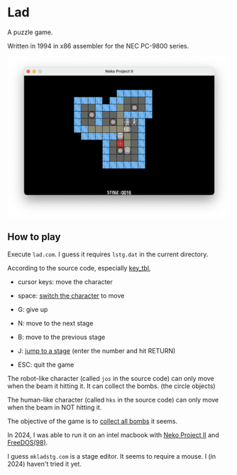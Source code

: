 # Lad

A puzzle game.

Written in 1994 in x86 assembler for the NEC PC-9800 series.

![screenshot](img/screenshot.png)

## How to play

Execute `lad.com`.
I guess it requires `lstg.dat` in the current directory.

According to the source code, especially [key_tbl],

* cursor keys: move the character

* space: [switch the character] to move

* G: give up

* N: move to the next stage

* B: move to the previous stage

* J: [jump to a stage] (enter the number and hit RETURN)

* ESC: quit the game

The robot-like character (called `jos` in the source code) can only
move when the beam it hitting it. It can collect
the bombs. (the circle objects)

The human-like character (called `hks` in the source code) can only
move when the beam in NOT hitting it.

The objective of the game is to [collect all bombs] it seems.

[key_tbl]: https://github.com/yamt/lad1994/blob/da3bf32a0f9a2425481b5a18580b3e7e84597829/lad/lad.asm#L286-L296

[switch the character]: https://github.com/yamt/lad1994/blob/da3bf32a0f9a2425481b5a18580b3e7e84597829/lad/lad.asm#L106

[jump to a stage]: https://github.com/yamt/lad1994/blob/da3bf32a0f9a2425481b5a18580b3e7e84597829/lad/lad.asm#L211

[collect all bombs]: https://github.com/yamt/lad1994/blob/da3bf32a0f9a2425481b5a18580b3e7e84597829/lad/lad.asm#L206-L207

In 2024, I was able to run it on an intel macbook with
[Neko Project II] and [FreeDOS(98)].

[Neko Project II]: https://www.yui.ne.jp/np2/

[FreeDOS(98)]: http://bauxite.sakura.ne.jp/software/dos/freedos.htm

I guess `mkladstg.com` is a stage editor. It seems to require a mouse.
I (in 2024) haven't tried it yet.
